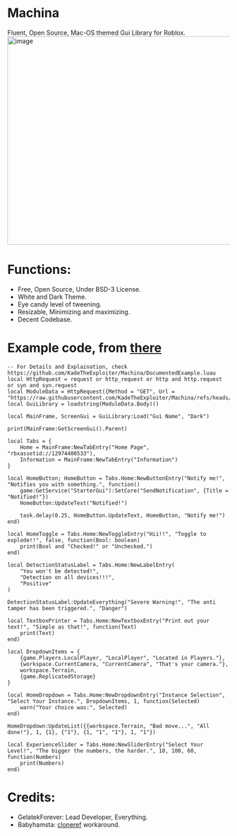 # Machina
Fluent, Open Source, Mac-OS themed Gui Library for Roblox.
<img width="1146" height="471" alt="image" src="https://github.com/user-attachments/assets/9ea0061d-d540-4f56-9e0a-1a2b55dba008" />

# Functions:
- Free, Open Source, Under BSD-3 License.
- White and Dark Theme.
- Eye candy level of tweening.
- Resizable, Minimizing and maximizing.
- Decent Codebase.

# Example code, from [there](https://github.com/KadeTheExploiter/Machina/blob/main/Examples/Example.luau)

```luau
-- For Details and Explaination, check https://github.com/KadeTheExploiter/Machina/DocumentedExample.luau
local HttpRequest = request or http_request or http and http.request or syn and syn.request
local ModuleData = HttpRequest({Method = "GET", Url = "https://raw.githubusercontent.com/KadeTheExploiter/Machina/refs/heads/main/Module.luau"})
local GuiLibrary = loadstring(ModuleData.Body)()

local MainFrame, ScreenGui = GuiLibrary:Load("Gui Name", "Dark")

print(MainFrame:GetScreenGui().Parent)

local Tabs = {
	Home = MainFrame:NewTabEntry("Home Page", "rbxassetid://12974400533"),
	Information = MainFrame:NewTabEntry("Information")
}

local HomeButton; HomeButton = Tabs.Home:NewButtonEntry("Notify me!", "Notifies you with something.", function()
	game:GetService("StarterGui"):SetCore("SendNotification", {Title = "Notified!"})
	HomeButton:UpdateText("Notified!")

	task.delay(0.25, HomeButton.UpdateText, HomeButton, "Notify me!")
end)

local HomeToggle = Tabs.Home:NewToggleEntry("Hii!!", "Toggle to explode!!", false, function(Bool: boolean)
	print(Bool and "Checked!" or "Unchecked.")
end)

local DetectionStatusLabel = Tabs.Home:NewLabelEntry(
	"You won't be detected!", 
	"Detection on all devices!!!", 
	"Positive"
)

DetectionStatusLabel:UpdateEverything("Severe Warning!", "The anti tamper has been triggered.", "Danger")

local TextboxPrinter = Tabs.Home:NewTextboxEntry("Print out your text!", "Simple as that!", function(Text)
	print(Text)
end)

local DropdownItems = {
    {game.Players.LocalPlayer, "LocalPlayer", "Located in Players."},
    {workspace.CurrentCamera, "CurrentCamera", "That's your camera."},
    workspace.Terrain,
    {game.ReplicatedStorage}
}

local HomeDropdown = Tabs.Home:NewDropdownEntry("Instance Selection", "Select Your Instance.", DropdownItems, 1, function(Selected)
	warn("Your choice was:", Selected)
end)

HomeDropdown:UpdateList({{workspace.Terrain, "Bad move...", "All done!"}, 1, {1}, {"1"}, {1, "1", "1"}, 1, "1"})

local ExperienceSlider = Tabs.Home:NewSliderEntry("Select Your Level!", "The bigger the numbers, the harder.", 10, 100, 60, function(Numbers)
	print(Numbers)
end)
```

# Credits:
- GelatekForever: Lead Developer, Everything.
- Babyhamsta: [cloneref](https://docs.sunc.su/Instances/cloneref/) workaround.
